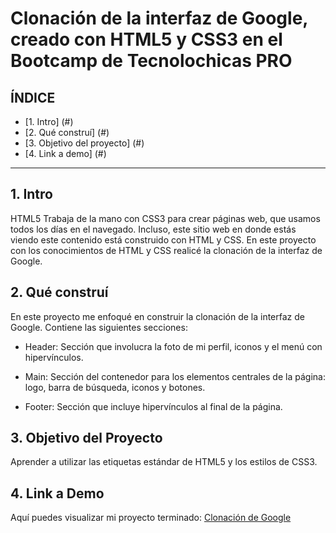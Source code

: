 # Clonación de la interfaz de Google, creado con HTML5 y CSS3 en el Bootcamp de Tecnolochicas PRO

## **ÍNDICE**

* [1. Intro] (#) 
* [2. Qué construí] (#) 
* [3. Objetivo del proyecto] (#) 
* [4. Link a demo] (#)  

**** 

## 1. Intro

HTML5 Trabaja de la mano con CSS3 para crear páginas web, que usamos todos los días en el navegado. Incluso, este sitio web en donde estás viendo este contenido está construido con HTML y CSS. En este proyecto con los conocimientos de HTML y CSS realicé la clonación de la interfaz de Google. 

## 2. Qué construí

En este proyecto me enfoqué en construir la clonación de la interfaz de Google. Contiene las siguientes secciones:

* Header: Sección que involucra la foto de mi perfil, iconos y el menú con hipervínculos.

* Main: Sección del contenedor para los elementos centrales de la página: logo, barra de búsqueda, iconos y botones.

* Footer: Sección que incluye hipervínculos al final de la página.

## 3. Objetivo del Proyecto
Aprender a utilizar las etiquetas estándar de HTML5 y los estilos de CSS3.

## 4. Link a Demo
Aquí puedes visualizar mi proyecto terminado: [Clonación de Google](#)
